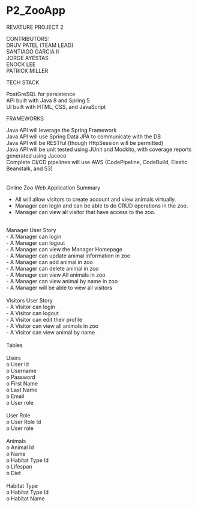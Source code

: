 # P2_ZooApp

REVATURE PROJECT 2 

CONTRIBUTORS:<BR>
DRUV PATEL (TEAM LEAD)<BR>
SANTIAGO GARCIA II <BR>
JORGE AYESTAS<BR>
ENOCK LEE<BR>
PATRICK MILLER<BR>

TECH STACK

PostGreSQL for persistence<BR>
API built with Java 8 and Spring 5<BR>
UI built with HTML, CSS, and JavaScript<BR>
  
FRAMEWORKS<BR>

Java API will leverage the Spring Framework<BR>
Java API will use Spring Data JPA to communicate with the DB<BR>
Java API will be RESTful (though HttpSession will be permitted)<BR>
Java API will be unit tested using JUnit and Mockito, with coverage reports generated using Jacoco<BR>
Complete CI/CD pipelines will use AWS (CodePipeline, CodeBuild, Elastic Beanstalk, and S3)<BR>
<BR><BR>
Online Zoo Web Application Summary <BR>
-	All will allow visitors to create account and view animals virtually. <BR>
-	Manager can login and can be able to do CRUD operations in the zoo. <BR>
-	Manager can view all visitor that have access to the zoo. <BR>
<BR>
Manager User Story <BR>
-	A Manager can login<BR>
-	A Manager can logout<BR>
-	A Manager can view the Manager Homepage<BR>
-	A Manager can update animal information in zoo<BR>
-	A Manager can add animal in zoo<BR>
-	A Manager can delete animal in zoo<BR>
-	A Manager can view All animals in zoo<BR>
-	A Manager can view animal by name in zoo<BR>
-	A Manager will be able to view all visitors<BR>

<BR>
Visitors User Story<BR>
-	A Visitor can login<BR>
-	A Visitor can logout<BR>
-	A Visitor can edit their profile<BR>
-	A Visitor can view all animals in zoo<BR>
-	A Visitor can view animal by name<BR>
<BR>
Tables<BR><BR>
Users<BR>
o	User Id<BR>
o	Username<BR>
o	Password<BR>
o	First Name<BR>
o	Last Name<BR>
o	Email<BR>
o	User role<BR>
<BR>
User Role<BR>
o	User Role Id<BR>
o	User role<BR>
<BR>
Animals<BR>
o	Animal Id<BR>
o	Name<BR>
o	Habitat Type Id<BR>
o	Lifespan<BR>
o	Diet<BR>
<BR>
Habitat Type<BR>
o	Habitat Type Id<BR>
o	Habitat Name<BR>


